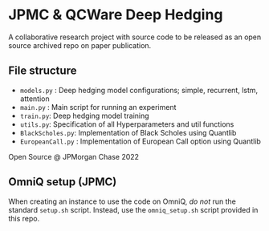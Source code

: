 # JPMC & QCWare Deep Hedging

A collaborative research project with source code to be released as an open source archived repo on paper publication.


## File structure
- `models.py` : Deep hedging model configurations; simple, recurrent, lstm, attention
- `main.py` : Main script for running an experiment
- `train.py`: Deep hedging model training
- `utils.py`: Specification of all Hyperparameters and util functions
- `BlackScholes.py`: Implementation of Black Scholes using Quantlib
- `EuropeanCall.py` : Implementation of European Call option using Quantlib

Open Source @ JPMorgan Chase 2022

## OmniQ setup (JPMC) 

When creating an instance to use the code on OmniQ, *do not* run the standard `setup.sh` script. Instead, use the `omniq_setup.sh` script provided in this repo.
